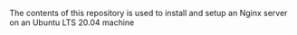 The contents of this repository is used to install and setup an Nginx server on an Ubuntu LTS 20.04 machine
